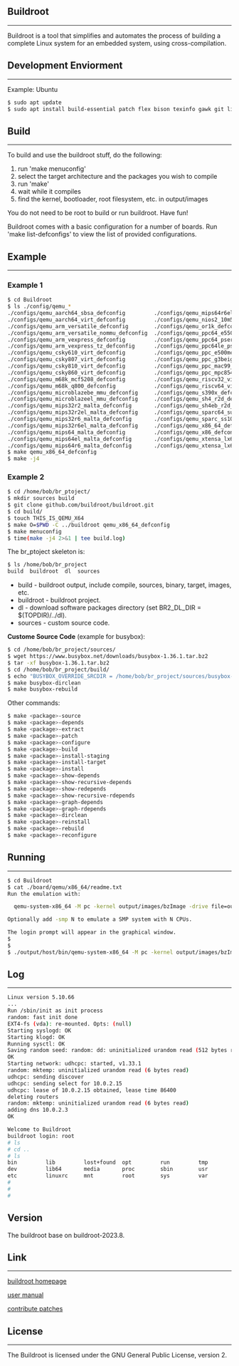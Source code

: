 
## Buildroot
--------

Buildroot is a tool that simplifies and automates the process of building a complete Linux system for an embedded system, using cross-compilation.


## Development Enviorment
--------

Example: Ubuntu

```bash
$ sudo apt update
$ sudo apt install build-essential patch flex bison texinfo gawk git libncurses-dev libssl-dev
```


## Build
--------

To build and use the buildroot stuff, do the following:

1. run 'make menuconfig'
2. select the target architecture and the packages you wish to compile
3. run 'make'
4. wait while it compiles
5. find the kernel, bootloader, root filesystem, etc. in output/images

You do not need to be root to build or run buildroot.  Have fun!

Buildroot comes with a basic configuration for a number of boards. Run
'make list-defconfigs' to view the list of provided configurations.


## Example
--------

### Example 1

```bash
$ cd Buildroot
$ ls ./config/qemu_*
./configs/qemu_aarch64_sbsa_defconfig         ./configs/qemu_mips64r6el_malta_defconfig
./configs/qemu_aarch64_virt_defconfig         ./configs/qemu_nios2_10m50_defconfig
./configs/qemu_arm_versatile_defconfig        ./configs/qemu_or1k_defconfig
./configs/qemu_arm_versatile_nommu_defconfig  ./configs/qemu_ppc64_e5500_defconfig
./configs/qemu_arm_vexpress_defconfig         ./configs/qemu_ppc64_pseries_defconfig
./configs/qemu_arm_vexpress_tz_defconfig      ./configs/qemu_ppc64le_pseries_defconfig
./configs/qemu_csky610_virt_defconfig         ./configs/qemu_ppc_e500mc_defconfig
./configs/qemu_csky807_virt_defconfig         ./configs/qemu_ppc_g3beige_defconfig
./configs/qemu_csky810_virt_defconfig         ./configs/qemu_ppc_mac99_defconfig
./configs/qemu_csky860_virt_defconfig         ./configs/qemu_ppc_mpc8544ds_defconfig
./configs/qemu_m68k_mcf5208_defconfig         ./configs/qemu_riscv32_virt_defconfig
./configs/qemu_m68k_q800_defconfig            ./configs/qemu_riscv64_virt_defconfig
./configs/qemu_microblazebe_mmu_defconfig     ./configs/qemu_s390x_defconfig
./configs/qemu_microblazeel_mmu_defconfig     ./configs/qemu_sh4_r2d_defconfig
./configs/qemu_mips32r2_malta_defconfig       ./configs/qemu_sh4eb_r2d_defconfig
./configs/qemu_mips32r2el_malta_defconfig     ./configs/qemu_sparc64_sun4u_defconfig
./configs/qemu_mips32r6_malta_defconfig       ./configs/qemu_sparc_ss10_defconfig
./configs/qemu_mips32r6el_malta_defconfig     ./configs/qemu_x86_64_defconfig
./configs/qemu_mips64_malta_defconfig         ./configs/qemu_x86_defconfig
./configs/qemu_mips64el_malta_defconfig       ./configs/qemu_xtensa_lx60_defconfig
./configs/qemu_mips64r6_malta_defconfig       ./configs/qemu_xtensa_lx60_nommu_defconfig
$ make qemu_x86_64_defconfig
$ make -j4
```

### Example 2

```bash
$ cd /home/bob/br_ptoject/
$ mkdir sources build
$ git clone github.com/buildroot/buildroot.git
$ cd build/
$ touch THIS_IS_QEMU_X64
$ make O=$PWD -C ../buildroot qemu_x86_64_defconfig
$ make menuconfig
$ time(make -j4 2>&1 | tee build.log)
```

The br_ptoject skeleton is:

```bash
$ ls /home/bob/br_project
build  buildroot  dl  sources
```

- build     - buildroot output, include compile, sources, binary, target, images, etc.
- buildroot - buildroot project.
- dl        - download software packages directory (set BR2_DL_DIR = $(TOPDIR)/../dl).
- sources   - custom source code.

**Custome Source Code** (example for busybox):

```bash
$ cd /home/bob/br_project/sources/
$ wget https://www.busybox.net/downloads/busybox-1.36.1.tar.bz2
$ tar -xf busybox-1.36.1.tar.bz2
$ cd /home/bob/br_project/build/
$ echo "BUSYBOX_OVERRIDE_SRCDIR = /home/bob/br_project/sources/busybox-1.36.1" > local.mk
$ make busybox-dirclean
$ make busybox-rebuild
```

Other commands:

```bash
$ make <package>-source
$ make <package>-depends
$ make <package>-extract
$ make <package>-patch
$ make <package>-configure
$ make <package>-build
$ make <package>-install-staging
$ make <package>-install-target
$ make <package>-install
$ make <package>-show-depends
$ make <package>-show-recursive-depends
$ make <package>-show-redepends
$ make <package>-show-recursive-rdepends
$ make <package>-graph-depends
$ make <package>-graph-rdepends
$ make <package>-dirclean
$ make <package>-reinstall
$ make <package>-rebuild
$ make <package>-reconfigure
```


## Running
--------

```bash
$ cd Buildroot
$ cat ./board/qemu/x86_64/readme.txt
Run the emulation with:

  qemu-system-x86_64 -M pc -kernel output/images/bzImage -drive file=output/images/rootfs.ext2,if=virtio,format=raw -append "rootwait root=/dev/vda console=tty1 console=ttyS0" -serial stdio -net nic,model=virtio -net user # qemu_x86_64_defconfig

Optionally add -smp N to emulate a SMP system with N CPUs.

The login prompt will appear in the graphical window.
$
$
$ ./output/host/bin/qemu-system-x86_64 -M pc -kernel output/images/bzImage -drive file=output/images/rootfs.ext2,if=virtio,format=raw -append "rootwait root=/dev/vda console=tty1 console=ttyS0" -serial stdio -net nic,model=virtio -net user
```


## Log
--------

```bash
Linux version 5.10.66
...
Run /sbin/init as init process
random: fast init done
EXT4-fs (vda): re-mounted. Opts: (null)
Starting syslogd: OK
Starting klogd: OK
Running sysctl: OK
Saving random seed: random: dd: uninitialized urandom read (512 bytes read)
OK
Starting network: udhcpc: started, v1.33.1
random: mktemp: uninitialized urandom read (6 bytes read)
udhcpc: sending discover
udhcpc: sending select for 10.0.2.15
udhcpc: lease of 10.0.2.15 obtained, lease time 86400
deleting routers
random: mktemp: uninitialized urandom read (6 bytes read)
adding dns 10.0.2.3
OK

Welcome to Buildroot
buildroot login: root
# ls
# cd ..
# ls
bin         lib         lost+found  opt         run         tmp
dev         lib64       media       proc        sbin        usr
etc         linuxrc     mnt         root        sys         var
# 
# 
# 
```

## Version

The buildroot base on buildroot-2023.8.


## Link
--------

[buildroot homepage](https://buildroot.org/)

[user manual](docs/buildroot_manual.md)

[contribute patches](https://buildroot.org/manual.html#submitting-patches)


## License
--------

The Buildroot is licensed under the GNU General Public License, version 2.

